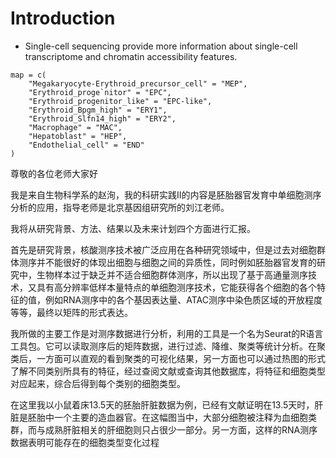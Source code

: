 # Introduction

- Single-cell sequencing provide more information about single-cell transcriptome and chromatin
accessibility features.

```
map = c(
    "Megakaryocyte-Erythroid_precursor_cell" = "MEP",
    "Erythroid_proge`nitor" = "EPC",
    "Erythroid_progenitor_like" = "EPC-like",
    "Erythroid_Bpgm_high" = "ERY1",
    "Erythroid_Slfn14_high" = "ERY2",
    "Macrophage" = "MAC",
    "Hepatoblast" = "HEP",
    "Endothelial_cell" = "END"
)
``` 

尊敬的各位老师大家好

我是来自生物科学系的赵洵，我的科研实践II的内容是胚胎器官发育中单细胞测序分析的应用，指导老师是北京基因组研究所的刘江老师。

我将从研究背景、方法、结果以及未来计划四个方面进行汇报。

首先是研究背景，核酸测序技术被广泛应用在各种研究领域中，但是过去对细胞群体测序并不能很好的体现出细胞与细胞之间的异质性，同时例如胚胎器官发育的研究中，生物样本过于缺乏并不适合细胞群体测序，所以出现了基于高通量测序技术，又具有高分辨率低样本量特点的单细胞测序技术，它能获得各个细胞的各个特征的值，例如RNA测序中的各个基因表达量、ATAC测序中染色质区域的开放程度等等，最终以矩阵的形式表达。

我所做的主要工作是对测序数据进行分析，利用的工具是一个名为Seurat的R语言工具包。它可以读取测序后的矩阵数据，进行过滤、降维、聚类等统计分析。在聚类后，一方面可以直观的看到聚类的可视化结果，另一方面也可以通过热图的形式了解不同类别所具有的特征，经过查阅文献或查询其他数据库，将特征和细胞类型对应起来，综合后得到每个类别的细胞类型。

在这里我以小鼠着床13.5天的胚胎肝脏数据为例，已经有文献证明在13.5天时，肝脏是胚胎中一个主要的造血器官。在这幅图当中，大部分细胞被注释为血细胞类群，而与成熟肝脏相关的肝细胞则只占很少一部分。另一方面，这样的RNA测序数据表明可能存在的细胞类型变化过程